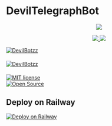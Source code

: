 # DevilTelegraphBot

<p align="center">
  <a href="https://www.python.org">
    <img src="http://ForTheBadge.com/images/badges/made-with-python.svg">

  </a>
</p>
<p align="center">
  <a href="https://github.com/BRUCEBANNER00/DevilTelegraphBot/stargazers">
    <img src="https://img.shields.io/github/stars/BRUCEBANNER00/DevilTelegraphBot?style=social">

  </a>
  
  <a href="https://github.com/BRUCEBANNER00/DevilTelegraphBot/fork">
    <img src="https://img.shields.io/github/forks/BRUCEBANNER00/DevilTelegraphBot?label=Fork&style=social">

  </a>  
</p>

[![DevilBotzz](https://img.shields.io/badge/DevilBotzz-Channel-orange?style=for-the-badge&logo=telegram)](https://telegram.dog/DevilBotzz)  
ㅤㅤㅤㅤㅤㅤㅤ  
[![DevilBotzz](https://img.shields.io/badge/DevilBotzz-Support-red?style=flat&logo=telegram)](https://telegram.dog/DevilBotzzSupport)  
ㅤㅤㅤㅤㅤㅤㅤ  
[![MIT license](https://img.shields.io/badge/License-MIT-blue?style=flat)](https://github.com/BRUCEBANNER00/DevilTelegraphBot/blob/main/LICENSE)  
[![Open Source](https://badges.frapsoft.com/os/v2/open-source.svg?v=103)](https://github.com/BRUCEBANNER00/DevilTelegraphBot)


## Deploy on Railway
[![Deploy on Railway](https://railway.app/button.svg)](https://railway.app/new/template/JVwPpg?referralCode=WsWijN)
